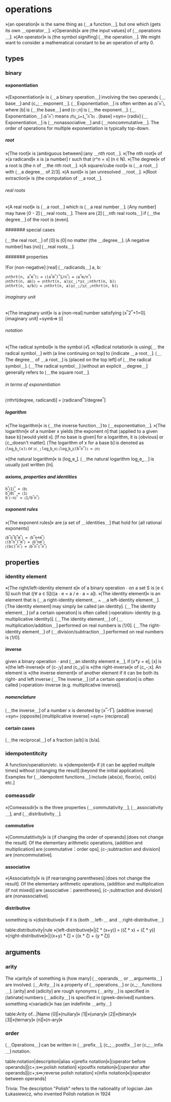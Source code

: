 # operations

»⟮an operation⟯« is the same thing as ⟮＿a function＿⟯, but one which ⟮gets its own ＿operator＿⟯.
»⟮Operands⟯« are ⟮the input values⟯ of ⟮＿operations＿⟯.
»⟮An operator⟯« is ⟮the symbol signifing⟯ ⟮＿the operation＿⟯.
We might want to consider a mathematical constant to be an operation of arity 0.

## types

### binary

#### exponentiation

»⟮Exponentiation⟯« is ⟮＿a binary operation＿⟯ involving the two operands ⟮＿base＿⟯ and ⟮c_;＿exponent＿⟯.
⟮＿Exponentiation＿⟯ is often written as `⟮b⎴n⎴⟯`, where ⟮b⟯ is ⟮＿the base＿⟯ and ⟮c-;n⟯ is ⟮＿the exponent＿⟯.
⟮＿Exponentiation＿⟯ `⟮b⎴n⎴⟯` means `⟮Π⟯⟮⎵i=1⎵⎴n⎴b⟯` .
⟮base⟯ =syn= ⟮radix⟯
⟮＿Exponentiation＿⟯ is ⟮＿nonassociative＿⟯ and ⟮＿noncommutative＿⟯.
The order of operations for multiple exponentiation is typically top-down.

##### root

»⟮The root⟯« is ⟮ambiguous between⟯ ⟮any ＿nth root＿⟯.
»⟮The nth root⟯« of »⟮a radicand⟯« x is ⟮a number⟯ r such that ⟮r^n = x⟯ (n ∈ N).
»⟮The degree⟯« of a root is ⟮the n of ＿the nth root＿⟯.
»⟮A square/cube root⟯« is ⟮＿a root＿⟯ with ⟮＿a degree＿ of 2/3⟯.
»⟮A surd⟯« is ⟮an unresolved ＿root＿⟯.
»⟮Root extraction⟯« is ⟮the computation of ＿a root＿⟯.

###### real roots

»⟮A real root⟯« is ⟮＿a root＿⟯ which is ⟮＿a real number＿⟯.
⟮Any number⟯ may have ⟮0 - 2⟯ ⟮＿real roots＿⟯.
There are ⟮2⟯ ⟮＿nth real roots＿⟯ if ⟮＿the degree＿⟯ of the root is ⟮even⟯.

####### special cases

⟮＿the real root＿⟯ of ⟮0⟯ is ⟮0⟯ no matter ⟮the ＿degree＿⟯.
⟮A negative number⟯ has ⟮no⟯ ⟮＿real roots＿⟯.

####### properties

!For ⟮non-negative⟯ ⟮real⟯ ⟮＿radicands＿⟯ a, b:
```
⟮nthrt(n, a⎴m⎴)⟯ = ⟮(a⎴m⎴)⎴1/n⎴⟯ = ⟮a⎴m/n⎴⟯
⟮nthrt(n, ab)⟯ = ⟮nthrt(n, a)⟯⟮c_;*⟯⟮c_;nthrt(n, b)⟯
⟮nthrt(n, a/b)⟯ = ⟮nthrt(n, a)⟯⟮c_;/⟯⟮c_;nthrt(n, b)⟯
```

###### imaginary unit

»⟮The imaginary unit⟯« is a ⟮non-real⟯ number satisfying ⟮x⎴2⎴+1=0⟯.
⟮imaginary unit⟯ =symb=&gt; ⟮i⟯

###### notation

»⟮The radical symbol⟯« is the symbol ⟮√⟯.
»⟮Radical notation⟯« is using⟮＿ the radical symbol＿⟯ with ⟮a line continuing on top⟯ to ⟮indicate ＿a root＿⟯.
⟮＿The degree＿ of ＿a root＿⟯ is ⟮placed on the top left⟯ of ⟮＿the radical symbol＿⟯.
⟮＿The radical symbol＿⟯ ⟮without an explicit ＿degree＿⟯ generally refers to ⟮＿the square root＿⟯.

###### in terms of exponentiation

⟮nthrt(degree, radicand)⟯ = ⟮radicand⎴1/degree⎴⟯

##### logarithm

»⟮The logarithm⟯« is ⟮＿the inverse function＿⟯ to ⟮＿exponentiation＿⟯.
»⟮The logarithm⟯« of a number x yields ⟮the exponent n⟯ that ⟮applied to a given base b⟯ ⟮would yield x⟯.
⟮If no base is given⟯ for a logarithm, it is ⟮obvious⟯ or ⟮c_;doesn't matter⟯.
⟮The logarithm of x for a base b⟯ is denoted as `⟮log⎵b⎵(x)⟯` or `⟮c_;log⎵b⎵x⟯`
`⟮log⎵b⎵⟯⟮(b⎴n⎴)⟯ = ⟮n⟯`

»⟮the natural logarithm⟯« is ⟮log⎵e⎵⟯.
⟮＿the natural logarithm log⎵e⎵＿⟯ is usually just written ⟮ln⟯.

##### axioms, properties and identities

```
b⎴⟮1⟯⎴ = ⟮b⟯
b⎴⟮0⟯⎴ = ⟮1⟯
b⎴⟮-n⟯⎴ = ⟮1/b⎴n⎴⟯
```

##### exponent rules

»⟮The exponent rules⟯« are ⟮a set of ＿identities＿⟯ that hold for ⟮all rational exponents⟯ 
```
⟮b⎴n⎴b⎴m⎴⟯ = ⟮b⎴n+m⎴⟯
⟮(b⎴n⎴)⎴m⎴⟯ = ⟮b⎴nm⎴⟯
⟮(bc)⎴n⎴⟯ = ⟮b⎴n⎴c⎴n⎴⟯
```

## properties

### identity element

»⟮The right/left-identity element e⟯« of a binary operation ⋅ on a set S is ⟮e ∈ S⟯ such that (⟮∀ a ∈ S⟯)(⟮a ⋅ e = a / e ⋅ a = a⟯).
»⟮The identity element⟯« is an element that is ⟮＿a right-identity element＿ ∧ ＿a left-identity element＿⟯.
⟮The identity element⟯ may simply be called ⟮an identity⟯.
⟮＿The identity element＿⟯ ⟮of a certain operation⟯ is often called ⟮‹operation› identity (e.g. multiplicative identity)⟯.
⟮＿The identity element＿⟯ of ⟮＿multiplication/addition＿⟯ performed on real numbers is ⟮1/0⟯.
⟮＿The right-identity element＿⟯ of ⟮＿division/subtraction＿⟯ performed on real numbers is ⟮1/0⟯.

#### inverse

given a binary operation ⋅ and ⟮＿an identity element e＿⟯, if ⟮x*y = e⟯, ⟮x⟯ is »⟮the left-inverse⟯« of ⟮c-;y⟯ and ⟮c_;y⟯ is »⟮the right-inverse⟯« of ⟮c_-;x⟯.
An element is »⟮the inverse element⟯« of another element if it can be both its right- and left inverse
⟮＿The inverse＿⟯ ⟮of a certain operation⟯ is often called ⟮‹operation› inverse (e.g. multiplicative inverse)⟯.

##### nomenclature

⟮＿the inverse＿⟯ of a number x is denoted by ⟮x⎴-1⎴⟯.
⟮additive inverse⟯ =syn= ⟮opposite⟯
⟮multiplicative inverse⟯ =syn= ⟮reciprocal⟯

#### certain cases

⟮＿the reciprocal＿⟯ of a fraction ⟮a/b⟯ is ⟮b/a⟯.

### idempotentitcity

A function/operation/etc. is »⟮idempotent⟯« if ⟮it can be applied mulitple times⟯ without ⟮changing the result⟯ ⟮beyond the initial application⟯. 
Examples for ⟮＿idempotent functions＿⟯ include ⟮abs(x), floor(x), ceil(x) etc.⟯ 

### comeassdir

»⟮Comeassdir⟯« is the three properties ⟮＿commutativity＿⟯, ⟮＿associativity＿⟯, and ⟮＿distributivity＿⟯.

#### commutative

»⟮Commutatitivity⟯« is ⟮if changing the order of operands⟯ ⟮does not change the result⟯.
Of the elementary arithmetic operations, ⟮addition and multiplication⟯ are ⟮commutative：order ops⟯, ⟮c-;subtraction and division⟯ are ⟮noncommutative⟯.

#### associative

»⟮Associativity⟯« is ⟮if rearranging parentheses⟯ ⟮does not change the result⟯.
Of the elementary arithmetic operations, ⟮addition and multiplication (if not mixed)⟯ are ⟮associative：parentheses⟯, ⟮c-;subtraction and division⟯ are ⟮nonassociative⟯.

#### distributive

something is »⟮distributive⟯« if it is ⟮both ＿left-＿ and ＿right-distributive＿⟯


table:distributivity|rule
»⟮left-distributive⟯«|⟮ζ * (x+y)⟯ = ⟮(ζ * x) + (ζ * y)⟯
»⟮right-distributive⟯«|⟮(x+y) * ζ⟯ = ⟮(x * ζ) + (y * ζ)⟯

## arguments

### arity

The »⟮arity⟯« of something is ⟮how many⟯ ⟮＿operands＿ or ＿arguments＿⟯ are involved. 
⟮＿Arity＿⟯ is a property of ⟮＿operations＿⟯ or ⟮c_;＿functions＿⟯.
⟮arity⟯ and ⟮adicity⟯ are rough synonyms
⟮＿arity＿⟯ is specified in ⟮latinate⟯ numbers
⟮＿adicity＿⟯ is specified in ⟮greek-derived⟯ numbers.
something »⟮variadic⟯« has ⟮an indefinite ＿arity＿⟯


table:Arity of...|Name
⟮0⟯|»⟮nullary⟯«
⟮1⟯|»⟮unary⟯«
⟮2⟯|»⟮binary⟯«
⟮3⟯|»⟮ternary⟯«
⟮n⟯|»⟮n-ary⟯«


### order

⟮＿Operations＿⟯ can be written in ⟮＿prefix＿⟯, ⟮c_;＿postfix＿⟯ or ⟮c_;＿infix＿⟯ notation.


table:notation|description|alias
»⟮prefix notation⟯«|⟮operator before operands⟯|⟮c+;s∞;polish notation⟯
»⟮postfix notation⟯«|⟮operator after operands⟯|⟮c+;s∞;reverse polish notation⟯
»⟮infix notation⟯«|⟮operator between operands⟯


Trivia: The description "Polish" refers to the nationality of logician Jan Łukasiewicz, who invented Polish notation in 1924